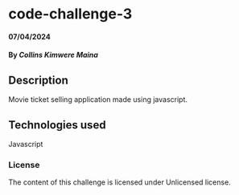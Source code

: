 # code-challenge-3

#### 07/04/2024

#### By *Collins Kimwere Maina*

## Description
Movie ticket selling application made using javascript.

## Technologies used
Javascript

### License
The content of this challenge is licensed under Unlicensed license.








